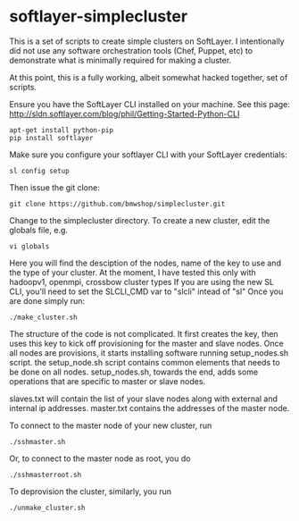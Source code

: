 softlayer-simplecluster
====================

This is a set of scripts to create simple clusters on SoftLayer.
I intentionally did not use any software orchestration tools (Chef, Puppet, etc) to demonstrate 
what is minimally required for making a cluster.

At this point, this is a fully working, albeit somewhat hacked together, set of scripts.

Ensure you have the SoftLayer CLI installed on your machine.  See this page:
http://sldn.softlayer.com/blog/phil/Getting-Started-Python-CLI

```
apt-get install python-pip
pip install softlayer
```
Make sure you configure your softlayer CLI with your SoftLayer credentials:
```
sl config setup
```
Then issue the git clone:
```
git clone https://github.com/bmwshop/simplecluster.git
```
Change to the simplecluster directory.
To create a new cluster, edit the globals file, e.g.
```
vi globals
```
Here you will find the desciption of the nodes, name of the key to use and the type of your cluster.
At the moment, I have tested this only with hadoopv1, openmpi, crossbow cluster types
If you are using the new SL CLI, you'll need to set the SLCLI_CMD var to "slcli" intead of "sl"
Once you are done simply run:
```
./make_cluster.sh
```

The structure of the code is not complicated.  It first creates the key, then uses this key to kick off provisioning for the master and slave nodes.  Once all nodes are provisions, it starts installing software running setup_nodes.sh script. the setup_node.sh script contains common elements that needs to be done on all nodes.  setup_nodes.sh, towards the end, adds some operations that are specific to master or slave nodes.

slaves.txt will contain the list of your slave nodes along with external and internal ip addresses.
master.txt contains the addresses of the master node.

To connect to the master node of your new cluster, run
```
./sshmaster.sh
```
Or, to connect to the master node as root, you do
```
./sshmasterroot.sh
```


To deprovision the cluster, similarly, you run

```
./unmake_cluster.sh
```
